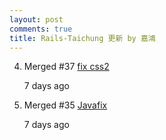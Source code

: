 ```yaml
---
layout: post
comments: true
title: Rails-Taichung 更新 by 嘉鴻
---
```



4.  Merged
\#37
[fix css2](https://github.com/railstaichung/rails-taichung/pull/37)

    <relative-time datetime="2016-11-03T07:46:40Z" title="2016年11月3日 下午3:46 [台北]">7 days ago</relative-time>

5.  Merged
\#35
[Javafix](https://github.com/railstaichung/rails-taichung/pull/35)

    <relative-time datetime="2016-11-03T07:33:44Z" title="2016年11月3日 下午3:33 [台北]">7 days ago</relative-time>

